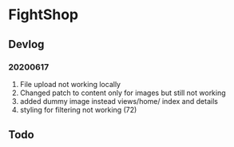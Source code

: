 # FightShop

## Devlog
### 20200617
1. File upload not working locally
1. Changed patch to content only for images but still not working
1. added dummy image instead views/home/ index and details
1. styling for filtering not working (72)

## Todo
